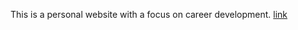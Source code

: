 This is a personal website with a focus on career development. [link](https://emily-kang77.github.io/react-website-v2/)

